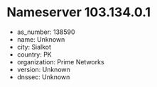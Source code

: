 # Nameserver 103.134.0.1

* as_number: 138590
* name: Unknown
* city: Sialkot
* country: PK
* organization: Prime Networks
* version: Unknown
* dnssec: Unknown
